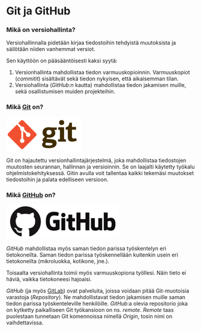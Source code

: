# Git ja GitHub


### Mikä on versiohallinta?
Versiohallinnalla pidetään kirjaa tiedostoihin tehdyistä muutoksista ja säilötään niiden vanhemmat versiot.

Sen käyttöön on pääsääntöisesti kaksi syytä: 
1. Versionhallinta mahdollistaa tiedon varmuuskopioinnin. Varmuuskopiot (*commitit*) sisältävät sekä tiedon nykyisen, että aikaisemman tilan.  
2. Versiohallinta (*GitHub:n* kautta) mahdollistaa tiedon jakamisen muille, sekä osallistumisen muiden projekteihin.


### Mikä [Git](https://git-scm.com) on? 

<img src="git.png" width="200">

Git on hajautettu versionhallintajärjestelmä, joka mahdollistaa tiedostojen muutosten seurannan, hallinnan ja versioinnin. Se on laajalti käytetty työkalu ohjelmistokehityksessä. Gitin avulla voit tallentaa kaikki tekemäsi muutokset tiedostoihin ja palata edelliseen versioon.

### Mikä [GitHub](https://github.com/) on?

<img src="github.png" width="300">

*GitHub* mahdollistaa myös saman tiedon parissa työskentelyn eri tietokoneilta. Saman tiedon parissa työskennellään kuitenkin usein eri tietokoneilta (mikroluokka, kotikone, jne.).

Toisaalta versiohallinta toimii myös varmuuskopiona työllesi. Näin tieto ei häviä, vaikka tietokoneesi hajoaisi.

*GitHub* (ja myös [GitLab](https://about.gitlab.com/)) ovat palveluita, joissa voidaan pitää Git-muotoisia varastoja (*Repository*). Ne mahdollistavat tiedon jakamisen muille saman tiedon parissa työskenteleville henkilöille. *GitHub*:a olevia repositorio joka on kytketty paikalliseen Git työkansioon on ns. *remote*. *Remote* taas puolestaan tunnetaan Git komennoissa nimellä *Origin*, tosin nimi on vaihdettavissa.

